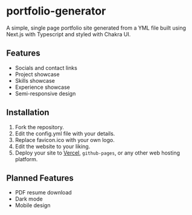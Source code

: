 # portfolio-generator

A simple, single page portfolio site generated from a YML file built using Next.js with Typescript and styled with Chakra UI. 

## Features

- Socials and contact links
- Project showcase
- Skills showcase
- Experience showcase
- Semi-responsive design

## Installation

1. Fork the repository.
2. Edit the config.yml file with your details.
3. Replace favicon.ico with your own logo.
3. Edit the website to your liking.
4. Deploy your site to [Vercel](https://vercel.com/), `github-pages`, or any other web hosting platform.

## Planned Features

- PDF resume download
- Dark mode
- Mobile design